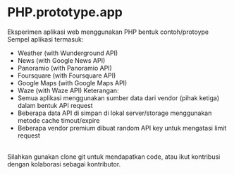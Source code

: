 PHP.prototype.app
=================

Eksperimen aplikasi web menggunakan PHP bentuk contoh/protoype<br />
Sempel aplikasi termasuk:<br />
- Weather (with Wunderground API)
- News (with Google News API)
- Panoramio (with Panoramio API)
- Foursquare (with Foursquare API)
- Google Maps (with Google Maps API)
- Waze (with Waze API)
Keterangan:<br />
- Semua aplikasi menggunakan sumber data dari vendor (pihak ketiga) dalam bentuk API request
- Beberapa data API di simpan di lokal server/storage menggunakan metode cache timout/expire
- Beberapa vendor premium dibuat random API key untuk mengatasi limit request
<br />
Silahkan gunakan clone git untuk mendapatkan code, atau ikut kontribusi dengan kolaborasi sebagai kontributor.
